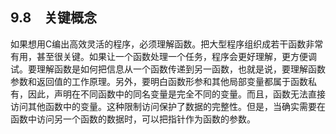 ## 9.8　关键概念

如果想用C编出高效灵活的程序，必须理解函数。把大型程序组织成若干函数非常有用，甚至很关键。如果让一个函数处理一个任务，程序会更好理解，更方便调试。要理解函数是如何把信息从一个函数传递到另一函数，也就是说，要理解函数参数和返回值的工作原理。另外，要明白函数形参和其他局部变量都属于函数私有，因此，声明在不同函数中的同名变量是完全不同的变量。而且，函数无法直接访问其他函数中的变量。这种限制访问保护了数据的完整性。但是，当确实需要在函数中访问另一个函数的数据时，可以把指针作为函数的参数。

